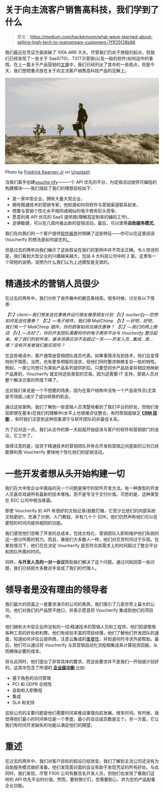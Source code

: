 # 关于向主流客户销售高科技，我们学到了什么

> 原文：<https://medium.com/hackernoon/what-weve-learned-about-selling-high-tech-to-mainstream-customers-7f1f25f28b86>

我们最近在凭证方面突破了 100k ARR 大关。尽管我们仍处于旅程的起点，但我们已经发现了一些关于 SaaS(T0)、T2(T3)营销(以及一般的软件)如何运作的事情。在上一篇关于产品营销的[文章](https://www.voucherify.io/blog/the-marketing-stack-that-got-us-to-100-customers)中，我们已经列出了其中的一些观点，但是今天，我们想把重点放在关于向主流客户销售高科技产品的见解上。

![](img/46e4eacf853fa1af13beffe304357d6f.png)

Photo by [Fredrick Kearney Jr](https://unsplash.com/photos/7F_FcLhrsds?utm_source=unsplash&utm_medium=referral&utm_content=creditCopyText) on [Unsplash](https://unsplash.com/search/photos/sales?utm_source=unsplash&utm_medium=referral&utm_content=creditCopyText)

当我们着手创建[vouche rify](https://voucherify.io)——一个 API 优先的平台，为促销活动提供可编程的构建模块——我们描绘了我们的理想目标如下:

*   是一家中型企业，拥有大量大型企业，
*   拥有精通技术的营销专家，他知道如何将软件与营销渠道联系起来，
*   想要与营销个性化水平相同或相似的电子商务巨头竞争，
*   愿意利用 API 优先的 SaaS 提供商(理解高定制率的编码工作)，
*   足够敏捷，可以在几周内推出新的促销活动，最后，可以使用**自助服务模式**。

我们在向我们的一个客户提供[软件服务](https://rspective.com)时明确了这些特征——你可以在这里阅读 Voucherify 的想法是如何诞生的[。](https://www.indiehackers.com/@msed/b00ac5b0d7)

但是过去的两年向我们展示了这些假设在我们的案例中并不完全正确。令人惊讶的是，我们看到大型企业的兴趣越来越大，包括 4 大科技公司中的 2 家。这里有一个简短的说明，说明为什么我们认为上述模型是无效的。

# **精通技术的营销人员很少**

在过去的两年中，我们分析了收件箱中的数百条线索。很多时候，讨论有以下情景:

*【C】client—我们想发送优惠券并运行朋友推荐朋友计划
【V】oucherify—您想如何发送优惠券？
【C】—电子邮件，我们用 MailChimp
【V】—好吧，好吧，我们有一个 MailChimp 插件。你的顾客如何兑换优惠券？
【C】—我们的网上商店
【V】—太好了，你的开发团队需要将你的电子商务平台与 Voucherify 整合起来。有了我们的软件库，基本场景应该不会超过一天——开发人员…集成…库…嗯？没有开发者我们能实现吗？*

在这些电话中，客户通常由营销团队成员代表。如果事情涉及到技术，他们会变得特别不情愿。当然，也有更多明智的请求，但他们同时要求稍微复杂一些的特性。例如，一家公司想只为某些产品系列提供折扣。只要您同步产品目录并相应地映射产品类别，Voucherify 就支持这些类型的交易。因为这需要 IT 支持，营销人员对整个解决方案的热情下降了。

这对我们来说是一个不想要的场景，因为在客户结构中没有一个产品宣传员(尤其是市场部。)减少了成功转换的机会。

通过这些案例，我们了解到一些营销人员清楚地看到了我们平台的好处，但他们发现即使在基本(在我们的理解中)水平上也很难评估整合。有时原因是缺乏 [**CRM 技能**](https://www.voucherify.io/blog/what-is-a-crm-manager-must-have-skills-and-common-challenges) ，有时我们注意到这种现象源于与软件团队的非最佳关系。

为了应对这一点，我们从合作的第一天起就开始促进与客户的软件和营销部门的会议。它工作了。

值得注意的是，投资于精通技术的营销团队并弥合开发和营销之间差距的公司已经能够利用 Voucherify 更快地个性化他们的促销活动。

# **一些开发者想从头开始构建一切**

我们在大中型企业中面临的另一个问题是保守的软件开发方法。有一种类型的开发人员喜欢戏谑所有最新的技术堆栈，而不是专注于交付价值。可悲的是，这种类型在 B2C 公司中相当普遍。

即使 Voucherify 的 API 有很好的文档记录(我敢打赌，它至少比他们的内部系统文档更好)，充满了示例、入门教程，并有几十个 SDK，他们仍然声称他们可以在更短的时间内提供相同的功能。

我们感觉他们忽略了开发的总成本，包括文档化、营销团队入职和维护他们系统的这一部分所需的努力。而且，像我们大多数人一样，他们对交货时间过于乐观。在某些情况下，他们花在决定 Voucherify 是否符合其需求上的时间超过了整合平台和团队所需的时间。

同样，**与开发人员的一对一会议**帮助我们解决了这个问题。通过问和回答一些问题，我们已经把大多数对手变成了我们的代理人。

# **领导者是没有理由的领导者**

我们最大的惊喜之一是要求演示的公司的素质。我们吸引了几家世界上最大的公司。他们对我们的产品赞不绝口，并表示愿意将 Voucherify 集成到他们的项目中。

他们拥有大中型企业所没有的一切:精通技术的营销人员和工程师，他们知道使用各种工具的好处和利弊。他们有经验丰富的项目经理，他们了解他们开发团队的速度，知道如何评估云提供商，注意云集成的[重要性](https://techcrunch.com/2018/03/28/salesforce-introduces-integration-cloud-on-heels-of-mulesoft-acquisition/)，并知道何时寻求外部帮助。最后，他们可以通过将 Voucherify 与其营销自动化流程相集成来计算投资回报，从而确保必要的成本。

但与此同时，他们提出了非常具体的要求，而这些要求并不是我们一开始就计划好的。这其中包含了所谓的 [**企业级功能**](https://www.enterpriseready.io/) 比如:

*   基于角色的访问管理
*   PCI 和 GDPR 合规性
*   自助和入职教程
*   集成
*   SLA 和支持

这些公司的主要问题是他们需要时间来推动事情向前发展。很多时间。有时候，我觉得他们最小的时间单位是一个季度，最小的会议成员数是五个。另一方面，它让我们有时间开发缺失的功能以满足他们的期望。

# **重述**

在过去的两年中，我们对客户目标的假设已经改变。我们了解到主流公司还没有为自助服务模式做好准备。他们发现面对面的会议有助于发现凭证的所有好处。与此同时，我们发现，尽管 F500 公司有数百名开发人员，但他们也发现了像我们这样的 API 优先平台的价值。然而，要转换它们，您需要耐心，并为您的产品配备企业功能。